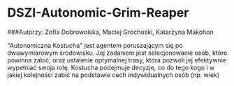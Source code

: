 # DSZI-Autonomic-Grim-Reaper

###Autorzy: Zofia Dobrowolska, Maciej Grochoski, Katarzyna Makohon

"Autonomiczna Kostucha" jest agentem poruszającym się po dwuwymiarowym środowisku. Jej zadaniem jest selecjonowanie osób, które powinna zabić, oraz ustalenie optymalnej trasy, która pozwoli jej efektywnie wypełniać swoja rolę. Kostucha podejmuje decyzje, co do tego kogo i w jakiej kolejności zabić na podstawie cech indywidualnych osób (np. wiek)
